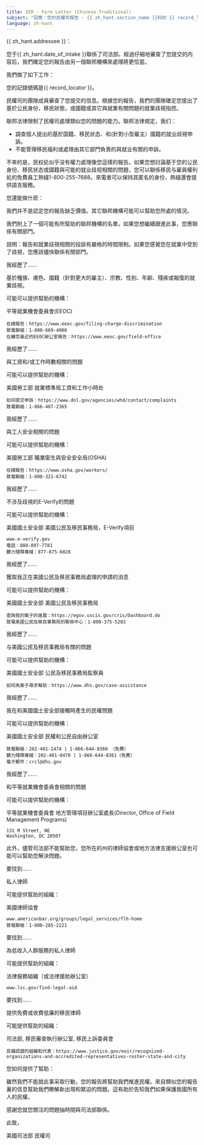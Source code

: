 ```yaml
---
title: IER - Form Letter (Chinese Traditional)
subject: "回應：您的民權司報告 - {{ zh_hant.section_name }}科的 {{ record_locator }}"
language: zh-hant
---
```

{{ zh_hant.addressee }}：

您于{{ zh_hant.date_of_intake }}聯係了司法部。經過仔細地審查了您提交的内容后，我們確定您的報告由另一個聯邦機構來處理將更恰當。


我們做了如下工作：

您的記錄號碼是{{ record_locator }}。

民權司的團隊成員審查了您提交的信息。根據您的報告，我們的團隊確定您提出了基於公民身份，移民狀態，或國籍或其它與就業有關問題的就業歧視指控。

聯邦法律限制了民權司處理類似您的問題的能力。聯邦法律規定，我们：

  - 調查個人提出的基於国籍、移民状态、和(針對小型雇主）國籍的就业歧視申訴。
  - 不能管理移民福利或處理由其它部門負責的與就业有關的申訴。

不幸的是，民权処似乎没有權力處理像您這樣的報告。如果您想討論基于您的公民身份、移民状态或國籍與可能的就业歧视相關的問題，您可以聯係移民与雇員權利処的免費員工熱綫1-800-255-7688。來電者可以保持其匿名的身份，熱綫還會提供語言服務。


您還能做什麽：

我們并不是認定您的報告缺乏價值。其它聯邦機構可能可以幫助您所處的情況。

我們附上了一個可能有所幫助的聯邦機構的名單。如果您想繼續跟進此事，您應聯係有關部門。

説明：報告和就業歧視相關的投訴有嚴格的時間限制。如果您感覺您在就業中受到了歧視，您應該儘快聯係有關部門。


我經歷了……

基於種族、膚色、國籍（針對更大的雇主）、宗教、性别、年齡、殘疾或報復的就業歧視。

可能可以提供幫助的機構：

平等就業機會委員會(EEOC)

    在綫報告：https://www.eeoc.gov/filing-charge-discrimination
    致電聯絡：1-800-669-4000
    在離您最近的EEOC辦公室報告：https://www.eeoc.gov/field-office


我經歷了……

與工資和/或工作時數相關的問題

可能可以提供幫助的機構：

美國勞工部
就業標準局工資和工作小時处

    如何提交申訴：https://www.dol.gov/agencies/whd/contact/complaints
    致電聯絡：1-866-487-2365


我經歷了……

與工人安全相關的問題

可能可以提供幫助的機構：

美國勞工部
職業衛生與安全安全局(OSHA)

    在綫報告：https://www.osha.gov/workers/
    致電聯絡：1-800-321-6742


我經歷了……

不涉及歧視的E-Verify的問題

可能可以提供幫助的機構：

美國國土安全部
美國公民及移民事務局，E-Verify項目

    www.e-verify.gov
    電話：888-897-7781
    聽力殘障專綫：877-875-6028


我經歷了……

獲取我正在美國公民及移民事務局處理的申請的消息

可能可以提供幫助的機構：

美國國土安全部
美國公民及移民事務局

    查詢我的案子的進展：https://egov.uscis.gov/cris/Dashboard.do
    致電美國公民及移民事務局的聯係中心：1-800-375-5283


我經歷了……

与美國公民及移民事務局有關的問題

可能可以提供幫助的機構：

美國國土安全部
公民及移民事務局監察員

    如何為案子尋求幫助：https://www.dhs.gov/case-assistance


我經歷了……

我在和美國國土安全部接觸時產生的民權問題

可能可以提供幫助的機構：

美國國土安全部
民權和公民自由辦公室

    致電聯絡：202-401-1474 | 1-866-644-8360 （免費）
    聽力殘障專綫：202-401-0470 | 1-866-644-8361（免費）
    電子郵件：crcl@dhs.gov


我經歷了……

和平等就業機會委員會相關的問題

可能可以提供幫助的機構：

平等就業機會委員會
地方管理項目辦公室處長(Director, Office of Field Management Programs)

    131 M Street, NE 
    Washington, DC 20507


此外，儘管司法部不能幫助您，您所在的州的律師協會或地方法律支援辦公室也可能可以幫助您解決問題。


要找到……

私人律師

可能提供幫助的組織：

美國律師協會

    www.americanbar.org/groups/legal_services/flh-home
    致電聯絡：1-800-285-2221


要找到……

為低收入人群服務的私人律師

可能提供幫助的組織：

法律服務組織（或法律援助辦公室）

    www.lsc.gov/find-legal-aid


要找到……

提供免費或收費低廉的移民律師

可能提供幫助的組織：

司法部, 移民審查執行辦公室, 移民上訴委員會

    具備認證的組織和代表：https://www.justice.gov/eoir/recognized-organizations-and-accredited-representatives-roster-state-and-city


您如何提供了幫助：

雖然我們不能就此事采取行動，您的報告將幫助我們推進民權。來自類似您的報告裏的信息幫助我們瞭解新出現和緊迫的問題。這有助於告知我們如果保護我國所有人的民權。

感謝您就您關注的問題抽時間與司法部聯係。


此致，

美國司法部
民權司
